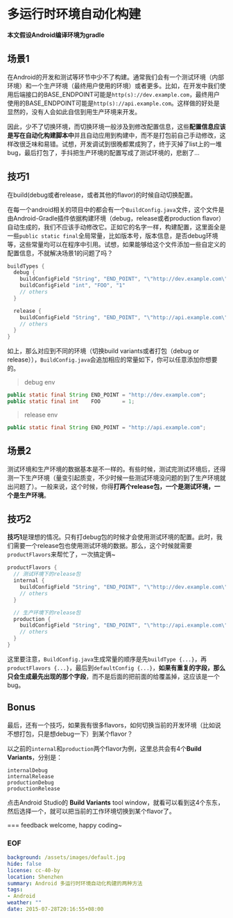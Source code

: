 多运行时环境自动化构建
===

**本文假设Android编译环境为gradle**

## 场景1
在Android的开发和测试等环节中少不了构建。通常我们会有一个测试环境（内部环境）和一个生产环境（最终用户使用的环境）或者更多。比如，在开发中我们使用后端接口的BASE_ENDPOINT可能是``http(s)://dev.example.com``，最终用户使用的BASE_ENDPOINT可能是``http(s)://api.example.com``。这样做的好处是显然的，没有人会如此自信到用生产环境来开发。

因此，少不了切换环境，而切换环境一般涉及到修改配置信息，这些**配置信息应该是写在自动化构建脚本中**并且自动应用到构建中，而不是打包前自己手动修改，这样改很乏味和易错。试想，开发调试到很晚都累成狗了，终于灭掉了list上的一堆bug，最后打包了，手抖把生产环境的配置写成了测试环境的，悲剧了...

## 技巧1
在build(debug或者release，或者其他的flavor)的时候自动切换配置。

在每一个android相关的项目中的都会有一个``BuildConfig.java``文件，这个文件是由Android-Gradle插件依据构建环境（debug，release或者production flavor）自动生成的，我们不应该手动修改它。正如它的名字一样，构建配置，这里面全是一些``public static final``全局常量，比如版本号，版本信息，是否debug环境等，这些常量均可以在程序中引用。试想，如果能够给这个文件添加一些自定义的配置信息，不就解决场景1的问题了吗？

```groovy
buildTypes {
  debug {
    buildConfigField "String", "END_POINT", "\"http://dev.example.com\""
    buildConfigField "int", "FOO", "1"
    // others
  }

  release {
    buildConfigField "String", "END_POINT", "\"http://api.example.com\""
    // others
  }
}
```

如上，那么对应到不同的环境（切换build variants或者打包（debug or release）），``BuildConfig.java``会追加相应的常量如下，你可以任意添加你想要的。

> debug env

```java
public static final String END_POINT = "http://dev.example.com";
public static final int    FOO       = 1;
```

> release env

```java
public static final String END_POINT = "http://api.example.com";
```

## 场景2
测试环境和生产环境的数据基本是不一样的。有些时候，测试完测试环境后，还得测一下生产环境（量变引起质变，不少时候一些测试环境没问题的到了生产环境就出问题了）。一般来说，这个时候，你得**打两个release包，一个是测试环境，一个是生产环境**。

## 技巧2
**技巧1**是理想的情况。只有打debug包的时候才会使用测试环境的配置。此时，我们需要一个release包也使用测试环境的数据。那么，这个时候就需要``productFlavors``来帮忙了，一次搞定俩~

```groovy
productFlavors {
  // 测试环境下的release包
  internal {
    buildConfigField "String", "END_POINT", "\"http://dev.example.com\""
    // others
  }

  // 生产环境下的release包
  production {
    buildConfigField "String", "END_POINT", "\"http://api.example.com\""
    // others
  }
}
```

这里要注意，``BuildConfig.java``生成常量的顺序是先``buildType {...}``，再``productFlavors {...}``，最后到``defaultConfig {...}``，**如果有重复的字段，那么只会生成最先出现的那个字段**，而不是后面的把前面的给覆盖掉，这应该是一个bug。

## Bonus
最后，还有一个技巧，如果我有很多flavors，如何切换当前的开发环境（比如说不想打包，只是想debug一下）到某个flavor？

以之前的``internal``和``production``两个flavor为例，这里总共会有4个**Build Variants**，分别是：

```
internalDebug
internalRelease
productionDebug
productionRelease
```

点击Android Studio的 **Build Variants** tool window，就看可以看到这4个东东，然后选择一个，就可以把当前的工作环境切换到某个flavor了。

===
feedback welcome, happy coding~

### EOF
```yaml
background: /assets/images/default.jpg
hide: false
license: cc-40-by
location: Shenzhen
summary: Android 多运行时环境自动化构建的两种方法
tags:
- Android
weather: ""
date: 2015-07-28T20:16:55+08:00
```
